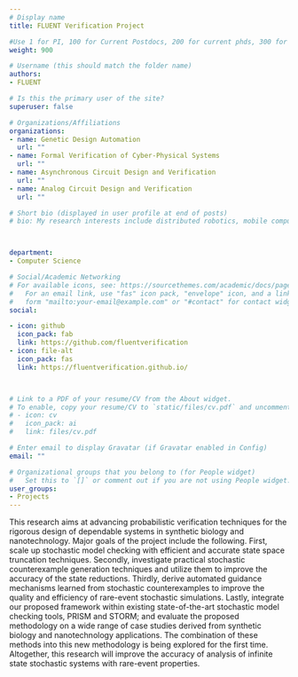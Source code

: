 ```yaml
---
# Display name
title: FLUENT Verification Project

#Use 1 for PI, 100 for Current Postdocs, 200 for current phds, 300 for current masters, 400 for current undergrads, 800 for alum postdocs, 810 for alum phds, 820 for alum masters, and 830 for alum undergrads
weight: 900

# Username (this should match the folder name)
authors:
- FLUENT

# Is this the primary user of the site?
superuser: false

# Organizations/Affiliations
organizations:
- name: Genetic Design Automation
  url: ""
- name: Formal Verification of Cyber-Physical Systems
  url: ""
- name: Asynchronous Circuit Design and Verification
  url: ""
- name: Analog Circuit Design and Verification
  url: ""

# Short bio (displayed in user profile at end of posts)
# bio: My research interests include distributed robotics, mobile computing and programmable matter.



department:
- Computer Science

# Social/Academic Networking
# For available icons, see: https://sourcethemes.com/academic/docs/page-builder/#icons
#   For an email link, use "fas" icon pack, "envelope" icon, and a link in the
#   form "mailto:your-email@example.com" or "#contact" for contact widget.
social:

- icon: github
  icon_pack: fab
  link: https://github.com/fluentverification
- icon: file-alt
  icon_pack: fas
  link: https://fluentverification.github.io/



# Link to a PDF of your resume/CV from the About widget.
# To enable, copy your resume/CV to `static/files/cv.pdf` and uncomment the lines below.
# - icon: cv
#   icon_pack: ai
#   link: files/cv.pdf

# Enter email to display Gravatar (if Gravatar enabled in Config)
email: ""

# Organizational groups that you belong to (for People widget)
#   Set this to `[]` or comment out if you are not using People widget.
user_groups:
- Projects
---
```


This research aims at advancing probabilistic verification techniques for the rigorous design of dependable systems in synthetic biology and nanotechnology. Major goals of the project include the following. First, scale up stochastic model checking with efficient and accurate state space truncation techniques. Secondly, investigate practical stochastic counterexample generation techniques and utilize them to improve the accuracy of the state reductions. Thirdly, derive automated guidance mechanisms learned from stochastic counterexamples to improve the quality and efficiency of rare-event stochastic simulations. Lastly, integrate our proposed framework within existing state-of-the-art stochastic model checking tools, PRISM and STORM; and evaluate the proposed methodology on a wide range of case studies derived from synthetic biology and nanotechnology applications. The combination of these methods into this new methodology is being explored for the first time. Altogether, this research will improve the accuracy of analysis of infinite state stochastic systems with rare-event properties.